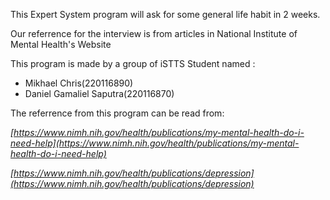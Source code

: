 This Expert System program will ask for some general life habit in 2 weeks.

Our referrence for the interview is from articles in National Institute of Mental Health's Website

This program is made by a group of iSTTS Student named :

- Mikhael Chris(220116890)
- Daniel Gamaliel Saputra(220116870)

The referrence from this program can be read from:

*[https://www.nimh.nih.gov/health/publications/my-mental-health-do-i-need-help](https://www.nimh.nih.gov/health/publications/my-mental-health-do-i-need-help)*

*[https://www.nimh.nih.gov/health/publications/depression](https://www.nimh.nih.gov/health/publications/depression)*
